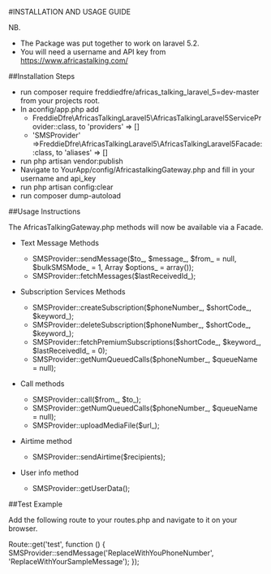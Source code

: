 #INSTALLATION AND USAGE GUIDE

NB. 
- The Package was put together to work on laravel 5.2.
- You will need a username and API key from https://www.africastalking.com/


##Installation Steps

- run composer require freddiedfre/africas_talking_laravel_5=dev-master  from your projects root.
- In aconfig/app.php add 
    *  FreddieDfre\AfricasTalkingLaravel5\AfricasTalkingLaravel5ServiceProvider::class, to 'providers' => []
    * 'SMSProvider' =>FreddieDfre\AfricasTalkingLaravel5\AfricasTalkingLaravel5Facade::class, to 'aliases' => []
- run php artisan vendor:publish
- Navigate to YourApp/config/AfricastalkingGateway.php and fill in your username and api_key
- run php artisan config:clear
- run composer dump-autoload

##Usage Instructions

The AfricasTalkingGateway.php methods will now be available via a Facade. 
- Text Message Methods
    * SMSProvider::sendMessage($to_, $message_, $from_ = null, $bulkSMSMode_ = 1, Array $options_ = array());
    * SMSProvider::fetchMessages($lastReceivedId_);

- Subscription Services Methods
    * SMSProvider::createSubscription($phoneNumber_, $shortCode_, $keyword_);
    * SMSProvider::deleteSubscription($phoneNumber_, $shortCode_, $keyword_);
    * SMSProvider::fetchPremiumSubscriptions($shortCode_, $keyword_, $lastReceivedId_ = 0);
    * SMSProvider::getNumQueuedCalls($phoneNumber_, $queueName = null); 

- Call methods
    * SMSProvider::call($from_, $to_);
    * SMSProvider::getNumQueuedCalls($phoneNumber_, $queueName = null);		
    * SMSProvider::uploadMediaFile($url_);
   
- Airtime method
    * SMSProvider::sendAirtime($recipients);

- User info method
    * SMSProvider::getUserData();

##Test Example

Add the following route to your routes.php and navigate to it on your browser.

Route::get('test', function () {
    SMSProvider::sendMessage('ReplaceWithYouPhoneNumber', 'ReplaceWithYourSampleMessage');
});


